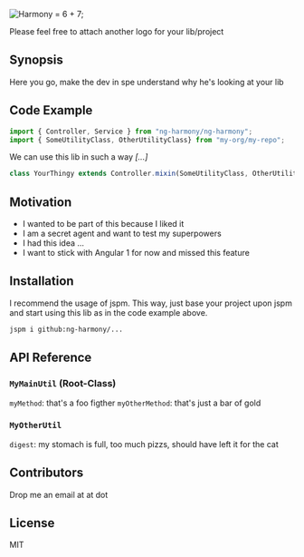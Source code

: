 ![Harmony = 6 + 7;](src/logo.png "Harmony - Fire in my eyes")

Please feel free to attach another logo for your lib/project

## Synopsis

Here you go, make the dev in spe understand why he's looking at your lib

## Code Example

```javascript
import { Controller, Service } from "ng-harmony/ng-harmony";
import { SomeUtilityClass, OtherUtilityClass} from "my-org/my-repo";
```

We can use this lib in such a way *[...]*

```javascript
class YourThingy extends Controller.mixin(SomeUtilityClass, OtherUtilityClass) {
```

## Motivation

* I wanted to be part of this because I liked it
* I am a secret agent and want to test my superpowers
* I had this idea ...
* I want to stick with Angular 1 for now and missed this feature

## Installation

I recommend the usage of jspm.
This way, just base your project upon jspm and start using this lib as in the code example above.

```bash
jspm i github:ng-harmony/...
```

## API Reference

### `MyMainUtil` (Root-Class)

`myMethod`: that's a foo figther
`myOtherMethod`: that's just a bar of gold


### `MyOtherUtil`

`digest`: my stomach is full, too much pizzs, should have left it for the cat

## Contributors

Drop me an email at <you> at <your-email-provider> dot <domain>

## License

MIT
